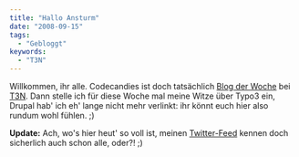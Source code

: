 ```yaml
---
title: "Hallo Ansturm"
date: "2008-09-15"
tags:
  - "Gebloggt"
keywords:
  - "T3N"
---
```


Willkommen, ihr alle. Codecandies ist doch tatsächlich [Blog der Woche](http://t3n.yeebase.com/aktuell/news/newspost/blog-der-woche-codecandiesde/1950/) bei [T3N](http://t3n.yeebase.com/). Dann stelle ich für diese Woche mal meine Witze über Typo3 ein, Drupal hab' ich eh' lange nicht mehr verlinkt: ihr könnt euch hier also rundum wohl fühlen. ;)

**Update:** Ach, wo's hier heut' so voll ist, meinen [Twitter-Feed](http://www.twitter.com/nicobruenjes) kennen doch sicherlich auch schon alle, oder?! ;)
